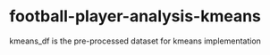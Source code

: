# football-player-analysis-kmeans

kmeans_df is the pre-processed dataset for kmeans implementation
